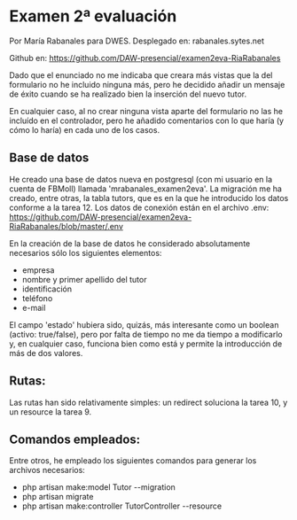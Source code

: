 # Examen 2ª evaluación

Por María Rabanales para DWES.
Desplegado en: rabanales.sytes.net 

Github en: https://github.com/DAW-presencial/examen2eva-RiaRabanales

Dado que el enunciado no me indicaba que creara más vistas que la del formulario no he incluido ninguna más, pero he decidido añadir un mensaje de éxito cuando se ha realizado bien la inserción del nuevo tutor.

En cualquier caso, al no crear ninguna vista aparte del formulario no las he incluído en el controlador, pero he añadido comentarios con lo que haría (y cómo lo haría) en cada uno de los casos.

## Base de datos
He creado una base de datos nueva en postgresql (con mi usuario en la cuenta de FBMoll) llamada 'mrabanales_examen2eva'. 
La migración me ha creado, entre otras, la tabla tutors, que es en la que he introducido los datos conforme a la tarea 12.
Los datos de conexión están en el archivo .env: https://github.com/DAW-presencial/examen2eva-RiaRabanales/blob/master/.env

En la creación de la base de datos he considerado absolutamente necesarios sólo los siguientes elementos:
* empresa
* nombre y primer apellido del tutor
* identificación
* teléfono
* e-mail


El campo 'estado' hubiera sido, quizás, más interesante como un boolean (activo: true/false), pero por falta de tiempo no me da tiempo a modificarlo y, en cualquier caso, funciona bien como está y permite la introducción de más de dos valores.

## Rutas:
Las rutas han sido relativamente simples: un redirect soluciona la tarea 10, y un resource la tarea 9.

## Comandos empleados:
Entre otros, he empleado los siguientes comandos para generar los archivos necesarios:
* php artisan make:model Tutor --migration
* php artisan migrate
* php artisan make:controller TutorController --resource